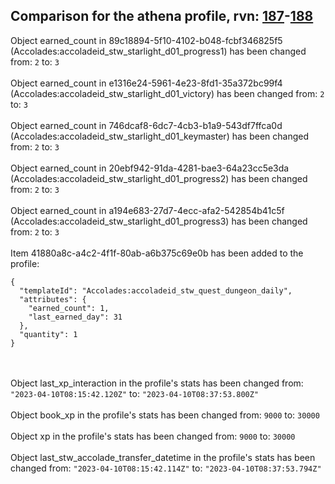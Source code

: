 ## Comparison for the athena profile, rvn: [187](https://github.com/PRO100KatYT/FortniteProfileRevisions/tree/main/profiles/athena/187%20athena.json)-[188](https://github.com/PRO100KatYT/FortniteProfileRevisions/tree/main/profiles/athena/188%20athena.json)

Object earned_count in 89c18894-5f10-4102-b048-fcbf346825f5 (Accolades:accoladeid_stw_starlight_d01_progress1) has been changed from: `2` to: `3`
<br><br>
Object earned_count in e1316e24-5961-4e23-8fd1-35a372bc99f4 (Accolades:accoladeid_stw_starlight_d01_victory) has been changed from: `2` to: `3`
<br><br>
Object earned_count in 746dcaf8-6dc7-4cb3-b1a9-543df7ffca0d (Accolades:accoladeid_stw_starlight_d01_keymaster) has been changed from: `2` to: `3`
<br><br>
Object earned_count in 20ebf942-91da-4281-bae3-64a23cc5e3da (Accolades:accoladeid_stw_starlight_d01_progress2) has been changed from: `2` to: `3`
<br><br>
Object earned_count in a194e683-27d7-4ecc-afa2-542854b41c5f (Accolades:accoladeid_stw_starlight_d01_progress3) has been changed from: `2` to: `3`
<br><br>
Item 41880a8c-a4c2-4f1f-80ab-a6b375c69e0b has been added to the profile:

```
{
  "templateId": "Accolades:accoladeid_stw_quest_dungeon_daily",
  "attributes": {
    "earned_count": 1,
    "last_earned_day": 31
  },
  "quantity": 1
}
```

<br><br>
Object last_xp_interaction in the profile's stats has been changed from: `"2023-04-10T08:15:42.120Z"` to: `"2023-04-10T08:37:53.800Z"`
<br><br>
Object book_xp in the profile's stats has been changed from: `9000` to: `30000`
<br><br>
Object xp in the profile's stats has been changed from: `9000` to: `30000`
<br><br>
Object last_stw_accolade_transfer_datetime in the profile's stats has been changed from: `"2023-04-10T08:15:42.114Z"` to: `"2023-04-10T08:37:53.794Z"`
<br><br>
